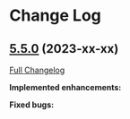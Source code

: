 # Change Log

## [5.5.0](https://github.com/zammad/zammad/tree/5.5.0) (2023-xx-xx)
[Full Changelog](https://github.com/zammad/zammad/compare/5.4.0...5.5.0)

**Implemented enhancements:**

**Fixed bugs:**
